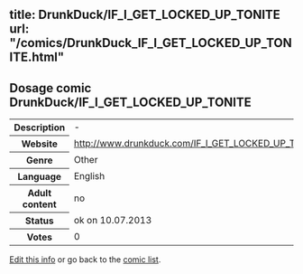 title: DrunkDuck/IF_I_GET_LOCKED_UP_TONITE
url: "/comics/DrunkDuck_IF_I_GET_LOCKED_UP_TONITE.html"
---
Dosage comic DrunkDuck/IF_I_GET_LOCKED_UP_TONITE
-----------------------------------------

<p id="msg"></p>
<script type="text/javascript">
if (window.location.search === '?edit_info_mail=sent_ok') {
  var elem = document.getElementById("msg");
  elem.innerHTML = 'Edited information sucessfully sent for review, which is usually done daily. Thanks!';
  elem.className = 'ok';
}
</script>
<table class="comicinfo">
<tr>
<th>Description</th><td>-</td>
</tr>
<tr>
<th>Website</th><td><a href="http://www.drunkduck.com/IF_I_GET_LOCKED_UP_TONITE/">http://www.drunkduck.com/IF_I_GET_LOCKED_UP_TONITE/</a></td>
</tr>
<tr>
<th>Genre</th><td>Other</td>
</tr>
<tr>
<th>Language</th><td>English</td>
</tr>
<tr>
<th>Adult content</th><td>no</td>
</tr>
<tr>
<th>Status</th><td>ok on 10.07.2013</td>
</tr>
<tr>
<th>Votes</th><td>0</td>
</tr>
</table>

[Edit this info](DrunkDuck_IF_I_GET_LOCKED_UP_TONITE_edit.html) or go back to the [comic list](../comic-index.html).
